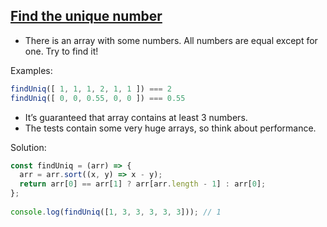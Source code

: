 ## [Find the unique number](https://www.codewars.com/kata/55f81f9aa51f9b72a200002f)

- There is an array with some numbers. All numbers are equal except for one. Try to find it!

Examples:
```js
findUniq([ 1, 1, 1, 2, 1, 1 ]) === 2
findUniq([ 0, 0, 0.55, 0, 0 ]) === 0.55
```
- It’s guaranteed that array contains at least 3 numbers.
- The tests contain some very huge arrays, so think about performance.

Solution:
```js
const findUniq = (arr) => {
  arr = arr.sort((x, y) => x - y);
  return arr[0] == arr[1] ? arr[arr.length - 1] : arr[0];
};
 
console.log(findUniq([1, 3, 3, 3, 3, 3])); // 1 
```